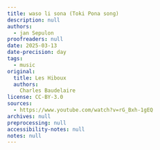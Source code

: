 ```yaml
---
title: waso li sona (Toki Pona song)
description: null
authors:
  - jan Sepulon
proofreaders: null
date: 2025-03-13
date-precision: day
tags:
  - music
original:
  title: Les Hiboux
  authors:
    Charles Baudelaire
license: CC-BY-3.0
sources:
  - https://www.youtube.com/watch?v=rG_Bxh-1gEQ
archives: null
preprocessing: null
accessibility-notes: null
notes: null
---
```


